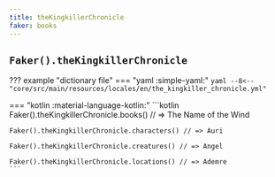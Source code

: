 ```yaml
---
title: theKingkillerChronicle
faker: books
---
```


## `Faker().theKingkillerChronicle`

??? example "dictionary file"
    === "yaml :simple-yaml:"
        ```yaml
        --8<-- "core/src/main/resources/locales/en/the_kingkiller_chronicle.yml"
        ```

=== "kotlin :material-language-kotlin:"
    ```kotlin
    Faker().theKingkillerChronicle.books() // => The Name of the Wind

    Faker().theKingkillerChronicle.characters() // => Auri

    Faker().theKingkillerChronicle.creatures() // => Angel

    Faker().theKingkillerChronicle.locations() // => Ademre
    ```

